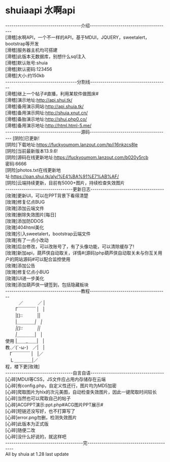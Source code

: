 # shuiaapi 水啊api
-------------------------------------介绍---------------------------------------  
[滑稽]水啊API，一个不一样的API，基于MDUI，JQUERY，sweetalert，bootstrap等开发  
[滑稽]服务器主机均可搭建  
[滑稽]此版本无数据库，别想什么sql注入  
[滑稽]默认账号:shuia  
[滑稽]默认密码:123456  
[滑稽]大小:约150kb  
-----------------------------------分割线--------------------------------------  
[滑稽]继上一个帖子#直播，利用某软件做图床#  
[滑稽]演示地址:http://api.shui.tk/  
[滑稽]备用演示网站:http://api.shuia.tk/  
[滑稽]备用演示网址:http://shuia.xnut.cn/  
[滑稽]备胎演示地址:http://shui.php0.co/  
[滑稽]备用演示地址:http://html.html-5.me/  
-------------------------------------源码---------------------------------------
[阴险]已更新!  
[阴险]下载地址:https://fuckyoumom.lanzout.com/tp/i16nkzcs8le  
[阴险]当前最新版本13.9.6!  
[阴险]源码在线更新地址:https://fuckyoumom.lanzout.com/b020y5rcb  
密码:6666  
[阴险]photos.txt在线更新地址:https://pan.shui.tk/aly/%E4%BA%91%E7%AB%AF/  
[阴险]云端持续更新，目前有5000+图片，持续检查失效图片  
---------------------------------更新日志------------------------------------  
[玫瑰]更新UI，可以在PPT背景下看得清楚  
[玫瑰]修复亿点BUG  
[玫瑰]添加云端文件  
[玫瑰]删除失效图片[每日]  
[玫瑰]添加防DDOS  
[玫瑰]404html美化  
[玫瑰]引入sweetalert，bootstrap云端文件  
[玫瑰]有了一点小改动  
[玫瑰]后台修改，可以改账号了，有了头像功能，可以清除缓存了!  
[玫瑰]新加api，葫芦侠自动取关，详情#(源码)php葫芦侠自动取关未与你互关用户的网站源码#可以配合监控使用  
[玫瑰]添加公告  
[玫瑰]修复亿点小BUG  
[玫瑰]UI进一步美化  
[玫瑰]添加葫芦侠一键签到，包括隐藏板块  
-------------------------------------教程--------------------------------------  
　　　／　　　 ／ |  
　　 Γ￣￣￣￣ |　|   
　　 |[]::　　　 ||   
　　 |＿＿_＿＿|　|  
　　 |[]::　　　 ||   
　　 |＿＿_＿＿|　|   
使用 |＿＿_＿＿|　|   
教.／(´･ω･)　／|　|   
　Γ￣￣￣￣ |　|／   
　Ｌ＿＿＿＿|／  
程，楼下更[玫瑰]  
---------------------------------自言自语------------------------------------
[心碎]MDUI等CSS，JS文件应占用内存储存在云端  
[心碎]有config.php，自定义性还行，图片均为MD5加密  
[心碎]爬取图片为hlx的次元美图，自动检查失效图片，因此一键爬取时间较长  
[心碎]当然也可以爬取自己的帖子  
[心碎]ACGPPT演示:ppt.php#ACG图片PPT展示#  
[心碎]短链还没写好，也不打算写了  
[心碎]error.png勿删，检测失效图片  
[心碎]此版本为正式版  
[心碎]随便二改  
[心碎]没什么好说的，就这样吧  
--------------------------------------完------------------------------------------  
                                      All by shuia at 1.28 last update  
